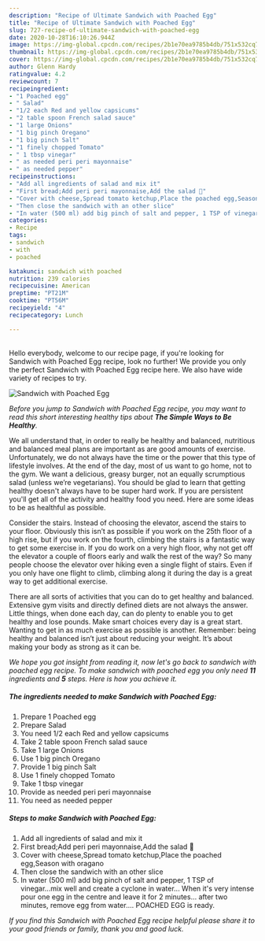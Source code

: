 ```yaml
---
description: "Recipe of Ultimate Sandwich with Poached Egg"
title: "Recipe of Ultimate Sandwich with Poached Egg"
slug: 727-recipe-of-ultimate-sandwich-with-poached-egg
date: 2020-10-28T16:10:26.944Z
image: https://img-global.cpcdn.com/recipes/2b1e70ea9785b4db/751x532cq70/sandwich-with-poached-egg-recipe-main-photo.jpg
thumbnail: https://img-global.cpcdn.com/recipes/2b1e70ea9785b4db/751x532cq70/sandwich-with-poached-egg-recipe-main-photo.jpg
cover: https://img-global.cpcdn.com/recipes/2b1e70ea9785b4db/751x532cq70/sandwich-with-poached-egg-recipe-main-photo.jpg
author: Glenn Hardy
ratingvalue: 4.2
reviewcount: 7
recipeingredient:
- "1 Poached egg"
- " Salad"
- "1/2 each Red and yellow capsicums"
- "2 table spoon French salad sauce"
- "1 large Onions"
- "1 big pinch Oregano"
- "1 big pinch Salt"
- "1 finely chopped Tomato"
- " 1 tbsp vinegar"
- " as needed peri peri mayonnaise"
- " as needed pepper"
recipeinstructions:
- "Add all ingredients of salad and mix it"
- "First bread;Add peri peri mayonnaise,Add the salad 🥗"
- "Cover with cheese,Spread tomato ketchup,Place the poached egg,Season with oragano"
- "Then close the sandwich with an other slice"
- "In water (500 ml) add big pinch of salt and pepper, 1 TSP of vinegar...mix well and create a cyclone in water... When it&#39;s very intense pour one egg in the centre and leave it for 2 minutes... after two minutes, remove egg from water.... POACHED EGG is ready."
categories:
- Recipe
tags:
- sandwich
- with
- poached

katakunci: sandwich with poached 
nutrition: 239 calories
recipecuisine: American
preptime: "PT21M"
cooktime: "PT56M"
recipeyield: "4"
recipecategory: Lunch

---
```

<br>
Hello everybody, welcome to our recipe page, if you're looking for Sandwich with Poached Egg recipe, look no further! We provide you only the perfect Sandwich with Poached Egg recipe here. We also have wide variety of recipes to try.
<br>


![Sandwich with Poached Egg](https://img-global.cpcdn.com/recipes/2b1e70ea9785b4db/751x532cq70/sandwich-with-poached-egg-recipe-main-photo.jpg)

<i>Before you jump to Sandwich with Poached Egg recipe, you may want to read this short interesting healthy tips about <strong>The Simple Ways to Be Healthy</strong>.</i>

We all understand that, in order to really be healthy and balanced, nutritious and balanced meal plans are important as are good amounts of exercise. Unfortunately, we do not always have the time or the power that this type of lifestyle involves. At the end of the day, most of us want to go home, not to the gym. We want a delicious, greasy burger, not an equally scrumptious salad (unless we’re vegetarians). You should be glad to learn that getting healthy doesn't always have to be super hard work. If you are persistent you'll get all of the activity and healthy food you need. Here are some ideas to be as healthful as possible.

Consider the stairs. Instead of choosing the elevator, ascend the stairs to your floor. Obviously this isn’t as possible if you work on the 25th floor of a high rise, but if you work on the fourth, climbing the stairs is a fantastic way to get some exercise in. If you do work on a very high floor, why not get off the elevator a couple of floors early and walk the rest of the way? So many people choose the elevator over hiking even a single flight of stairs. Even if you only have one flight to climb, climbing along it during the day is a great way to get additional exercise. 

There are all sorts of activities that you can do to get healthy and balanced. Extensive gym visits and directly defined diets are not always the answer. Little things, when done each day, can do plenty to enable you to get healthy and lose pounds. Make smart choices every day is a great start. Wanting to get in as much exercise as possible is another. Remember: being healthy and balanced isn’t just about reducing your weight. It’s about making your body as strong as it can be. 


<i>We hope you got insight from reading it, now let's go back to sandwich with poached egg recipe. To make sandwich with poached egg you only need <strong>11</strong> ingredients and <strong>5</strong> steps. Here is how you achieve it.
</i>

##### The ingredients needed to make Sandwich with Poached Egg:

1. Prepare 1 Poached egg
1. Prepare  Salad
1. You need 1/2 each Red and yellow capsicums
1. Take 2 table spoon French salad sauce
1. Take 1 large Onions
1. Use 1 big pinch Oregano
1. Provide 1 big pinch Salt
1. Use 1 finely chopped Tomato
1. Take  1 tbsp vinegar
1. Provide  as needed peri peri mayonnaise
1. You need  as needed pepper


##### Steps to make Sandwich with Poached Egg:

1. Add all ingredients of salad and mix it
1. First bread;Add peri peri mayonnaise,Add the salad 🥗
1. Cover with cheese,Spread tomato ketchup,Place the poached egg,Season with oragano
1. Then close the sandwich with an other slice
1. In water (500 ml) add big pinch of salt and pepper, 1 TSP of vinegar...mix well and create a cyclone in water... When it&#39;s very intense pour one egg in the centre and leave it for 2 minutes... after two minutes, remove egg from water.... POACHED EGG is ready.


<i>If you find this Sandwich with Poached Egg recipe helpful please share it to your good friends or family, thank you and good luck.</i>
